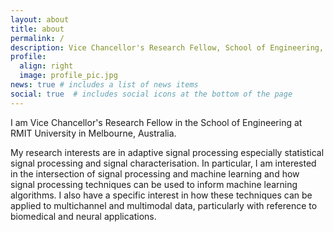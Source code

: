```yaml
---
layout: about
title: about
permalink: /
description: Vice Chancellor's Research Fellow, School of Engineering, RMIT University
profile:
  align: right
  image: profile_pic.jpg
news: true # includes a list of news items
social: true  # includes social icons at the bottom of the page
---
```


I am Vice Chancellor's Research Fellow in the School of Engineering at RMIT University in Melbourne, Australia.

My research interests are in adaptive signal processing especially statistical signal processing and signal characterisation. In particular, I am interested in the intersection of signal processing and machine learning and how signal processing techniques can be used to inform machine learning algorithms. I also have a specific interest in how these techniques can be applied to multichannel and multimodal data, particularly with reference to biomedical and neural applications.
